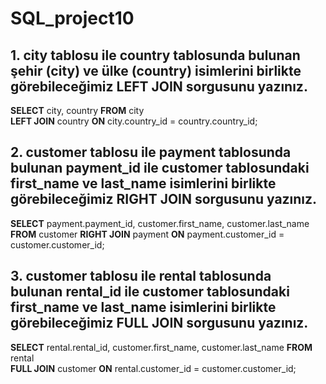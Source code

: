 # SQL_project10  

## 1. city tablosu ile country tablosunda bulunan şehir (city) ve ülke (country) isimlerini birlikte görebileceğimiz LEFT JOIN sorgusunu yazınız.  

**SELECT** city, country **FROM** city  
**LEFT JOIN** country **ON** city.country_id = country.country_id;  

## 2. customer tablosu ile payment tablosunda bulunan payment_id ile customer tablosundaki first_name ve last_name isimlerini birlikte görebileceğimiz RIGHT JOIN sorgusunu yazınız.  

**SELECT** payment.payment_id, customer.first_name, customer.last_name **FROM** customer
**RIGHT JOIN** payment **ON** payment.customer_id = customer.customer_id;

## 3. customer tablosu ile rental tablosunda bulunan rental_id ile customer tablosundaki first_name ve last_name isimlerini birlikte görebileceğimiz FULL JOIN sorgusunu yazınız.  

**SELECT** rental.rental_id, customer.first_name, customer.last_name **FROM** rental  
**FULL JOIN** customer **ON** rental.customer_id = customer.customer_id;  
